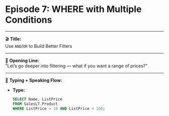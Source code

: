 # Episode 7: WHERE with Multiple Conditions

---

🎬 **Title:**  
Use `AND`/`OR` to Build Better Filters

---

🎤 **Opening Line:**  
"Let’s go deeper into filtering — what if you want a range of prices?"

---

🧠 **Typing + Speaking Flow:**

- **Type:**  
  ```sql
  SELECT Name, ListPrice  
  FROM SalesLT.Product  
  WHERE ListPrice > 10 AND ListPrice < 100;

